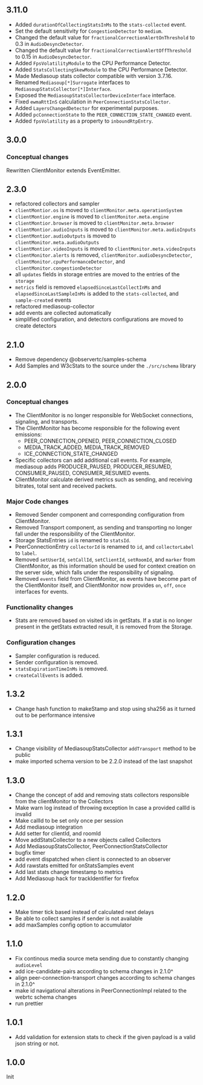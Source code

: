 ## 3.11.0

* Added `durationOfCollectingStatsInMs` to the `stats-collected` event.
* Set the default sensitivity for `CongestionDetector` to `medium`.
* Changed the default value for `fractionalCorrectionAlertOnThreshold` to 0.3 in `AudioDesyncDetector`.
* Changed the default value for `fractionalCorrectionAlertOffThreshold` to 0.15 in `AudioDesyncDetector`.
* Added `FpsVolatilityModule` to the CPU Performance Detector.
* Added `StatsCollectingSkewModule` to the CPU Performance Detector.
* Made Mediasoup stats collector compatible with version 3.7.16.
* Renamed `Mediasoup[*]Surrogate` interfaces to `MediasoupStatsCollector[*]Interface`.
* Exposed the `MediasoupStatsCollectorDeviceInterface` interface.
* Fixed `ewmaRttInS` calculation in `PeerConnectionStatsCollector`.
* Added `LayersChangedDetector` for experimental purposes.
* Added `pcConnectionState` to the `PEER_CONNECTION_STATE_CHANGED` event.
* Added `fpsVolatility` as a property to `inboundRtpEntry`.

## 3.0.0

### Conceptual changes

Rewritten ClientMonitor extends EventEmitter.

## 2.3.0
 * refactored collectors and sampler
 * `clientMontior.os` is moved to `clientMonitor.meta.operationSystem`
 * `clientMontior.engine` is moved to `clientMonitor.meta.engine`
 * `clientMontior.browser` is moved to `clientMonitor.meta.browser`
 * `clientMontior.audioInputs` is moved to `clientMonitor.meta.audioInputs`
 * `clientMontior.audioOutputs` is moved to `clientMonitor.meta.audioOutputs`
 * `clientMontior.videoInputs` is moved to `clientMonitor.meta.videoInputs`
 * `clientMonitor.alerts` is removed, `clientMonitor.audioDesyncDetector`, `clientMonitor.cpuPerformanceDetector`, and `clientMonitor.congestionDetector`
 * all `updates` fields in storage entries are moved to the entries of the `storage`
 * `metrics` field is removed `elapsedSinceLastCollectInMs` and `elapsedSinceLastSampleInMs` is added to the `stats-collected`, and `sample-created` events
 * refactored mediasoup-collector
 * add events are collected automatically 
 * simplified configuration, and detectors configurations are moved to create detectors




## 2.1.0
 * Remove dependency @observertc/samples-schema
 * Add Samples and W3cStats to the source under the `./src/schema` library

## 2.0.0

### Conceptual changes

 * The ClientMonitor is no longer responsible for WebSocket connections, signaling, and transports.
 * The ClientMonitor has become responsible for the following event emissions:
	- PEER_CONNECTION_OPENED, PEER_CONNECTION_CLOSED
	- MEDIA_TRACK_ADDED, MEDIA_TRACK_REMOVED
	- ICE_CONNECTION_STATE_CHANGED
 * Specific collectors can add additional call events. For example, mediasoup adds PRODUCER_PAUSED, PRODUCER_RESUMED, CONSUMER_PAUSED, CONSUMER_RESUMED events.
 * ClientMonitor calculate derived metrics such as sending, and receiving bitrates, total sent and received packets.
 

### Major Code changes

 * Removed Sender component and corresponding configuration from ClientMonitor.
 * Removed Transport component, as sending and transporting no longer fall under the responsibility of the ClientMonitor.
 * Storage StatsEntries `id` is renamed to `statsId`.
 * PeerConnectionEntry `collectorId` is renamed to `id`, and `collectorLabel` to `label`.
 * Removed `setUserId`, `setCallId`, `setClientId`, `setRoomId`, and `marker` from ClientMonitor, as this information should be used for context creation on the server side, which falls under the responsibility of signaling.
 * Removed `events` field from ClientMonitor, as events have become part of the ClientMonitor itself, and ClientMonitor now provides `on`, `off`, `once` interfaces for events.

### Functionality changes

 * Stats are removed based on visited ids in getStats. If a stat is no longer present in the getStats extracted result, it is removed from the Storage.

### Configuration changes

 * Sampler configuration is reduced.
 * Sender configuration is removed.
 * `statsExpirationTimeInMs` is removed.
 * `createCallEvents` is added.




## 1.3.2
 * Change hash function to makeStamp and stop using sha256 as it turned out to be performance intensive

## 1.3.1
 * Change visibility of MediasoupStatsCollector `addTransport` method to be public
 * make imported schema version to be 2.2.0 instead of the last snapshot

## 1.3.0
 * Change the concept of add and removing stats collectors responsible from the clientMonitor to the Collectors
 * Make warn log instead of throwing exception In case a provided callId is invalid 
 * Make callId to be set only once per session
 * Add mediasoup integration
 * Add setter for clientId, and roomId
 * Move addStatsCollector to a new objects called Collectors
 * Add MediasoupStatsCollector, PeerConnectionStatsCollector
 * bugfix timer
 * add event dispatched when client is connected to an observer
 * Add rawstats emitted for onStatsSamples event
 * Add last stats change timestamp to metrics
 * Add Mediasoup hack for trackIdentifier for firefox

## 1.2.0
 * Make timer tick based instead of calculated next delays
 * Be able to collect samples if sender is not available
 * add maxSamples config option to accumulator

## 1.1.0
 * Fix continous media source meta sending due to constantly changing `audioLevel`
 * add ice-candidate-pairs according to schema changes in 2.1.0^
 * align peer-connection-transport changes according to schema changes in 2.1.0^
 * make id navigational alterations in PeerConnectionImpl related to the webrtc schema changes
 * run prettier

## 1.0.1

 * Add validation for extension stats to check if the given payload is a valid json string or not.

## 1.0.0

Init
